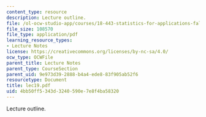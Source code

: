 ```yaml
---
content_type: resource
description: Lecture outline.
file: /ol-ocw-studio-app/courses/18-443-statistics-for-applications-fall-2003/4bb50ff5343d3240590e7e8f4ba58320_lec19.pdf
file_size: 108570
file_type: application/pdf
learning_resource_types:
- Lecture Notes
license: https://creativecommons.org/licenses/by-nc-sa/4.0/
ocw_type: OCWFile
parent_title: Lecture Notes
parent_type: CourseSection
parent_uid: 9e973d39-2888-b4a4-ede8-83f905ab52f6
resourcetype: Document
title: lec19.pdf
uid: 4bb50ff5-343d-3240-590e-7e8f4ba58320
---
```

Lecture outline.